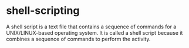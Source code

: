 # shell-scripting
A shell script is a text file that contains a sequence of commands for a UNIX/LINUX-based operating system. It is called a shell script because it combines a sequence of commands to perform the activity.
